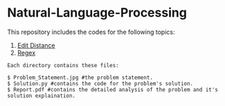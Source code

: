 # Natural-Language-Processing

This repository includes the codes for the following topics:

1. [Edit Distance](https://github.com/shrebox/Natural-Language-Processing/tree/master/1.%20Edit%20Distance)
2. [Regex](https://github.com/shrebox/Natural-Language-Processing/tree/master/2.%20Regex)


```
Each directory contains these files:

$ Problem_Statement.jpg #the problem statement.
$ Solution.py #contains the code for the problem's solution.
$ Report.pdf #contains the detailed analysis of the problem and it's solution explaination.
```
